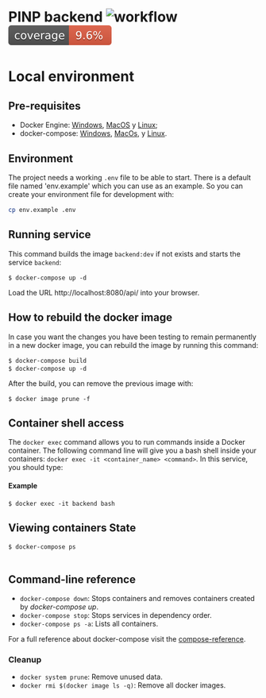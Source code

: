 # PINP backend ![workflow](https://github.com/PI-Navarro-Pinero/back-end/actions/workflows/maven.yml/badge.svg) ![Coverage](.github/badges/jacoco.svg)


# Local environment

## Pre-requisites

- Docker Engine: [Windows](https://docs.docker.com/docker-for-windows/install/), [MacOS](https://docs.docker.com/docker-for-mac/install/) y [Linux](https://docs.docker.com/engine/install/#server);
- docker-compose: [Windows](https://docs.docker.com/compose/install/), [MacOs](https://docs.docker.com/compose/install/),  y [Linux](https://docs.docker.com/compose/install/).


## Environment

The project needs a working `.env` file to be able to start. There is a default file named 'env.example' which you can use as an example.
So you can create your environment file for development with:

```bash
cp env.example .env
```

## Running service

<!-- If you have already set up your local environment and have a `.env` file with the development variables set, this command builds the image `backend:dev` if not exists and starts the service `backend`: -->

This command builds the image `backend:dev` if not exists and starts the service `backend`:

```shell
$ docker-compose up -d
```
Load the URL http://localhost:8080/api/ into your browser.

## How to rebuild the docker image

In case you want the changes you have been testing to remain permanently in a new docker image, you can rebuild the image by running this command:

```shell
$ docker-compose build
$ docker-compose up -d
```

After the build, you can remove the previous image with:

```shell
$ docker image prune -f
```

## Container shell access 

The `docker exec` command allows you to run commands inside a Docker container. The following command line will give you a bash shell inside your containers: `docker exec -it <container_name> <command>`. In this service, you should type:

#### Example
```shell
$ docker exec -it backend bash
```

## Viewing containers State

```shell
$ docker-compose ps
     
```

## Command-line reference

- `docker-compose down`: Stops containers and removes containers created by _docker-compose up_.
- `docker-compose stop`: Stops services in dependency order.
- `docker-compose ps -a`: Lists all containers.

For a full reference about docker-compose visit the [compose-reference](https://docs.docker.com/compose/reference/).

###  Cleanup 

- `docker system prune`: Remove unused data.
- `docker rmi $(docker image ls -q)`: Remove all docker images.